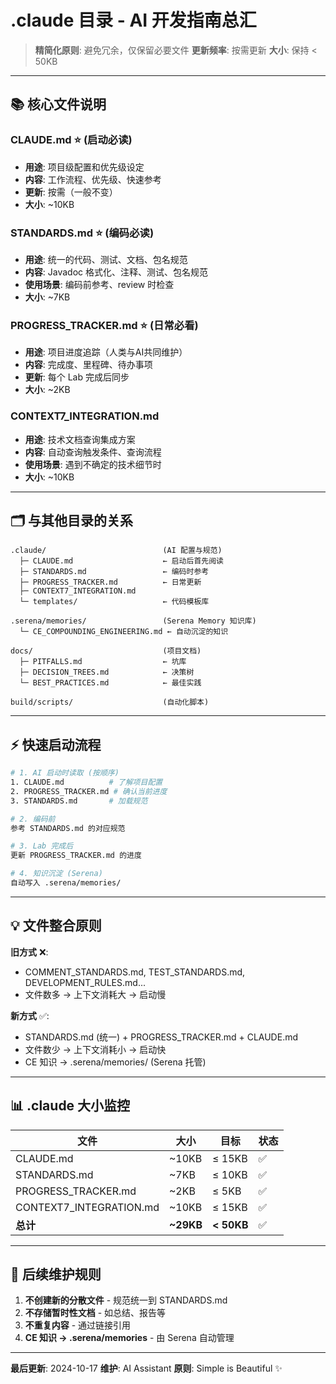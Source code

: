 # .claude 目录 - AI 开发指南总汇

> **精简化原则**: 避免冗余，仅保留必要文件
> **更新频率**: 按需更新
> **大小**: 保持 < 50KB

---

## 📚 核心文件说明

### CLAUDE.md ⭐ (启动必读)
- **用途**: 项目级配置和优先级设定
- **内容**: 工作流程、优先级、快速参考
- **更新**: 按需（一般不变）
- **大小**: ~10KB

### STANDARDS.md ⭐ (编码必读)
- **用途**: 统一的代码、测试、文档、包名规范
- **内容**: Javadoc 格式化、注释、测试、包名规范
- **使用场景**: 编码前参考、review 时检查
- **大小**: ~7KB

### PROGRESS_TRACKER.md ⭐ (日常必看)
- **用途**: 项目进度追踪（人类与AI共同维护）
- **内容**: 完成度、里程碑、待办事项
- **更新**: 每个 Lab 完成后同步
- **大小**: ~2KB

### CONTEXT7_INTEGRATION.md
- **用途**: 技术文档查询集成方案
- **内容**: 自动查询触发条件、查询流程
- **使用场景**: 遇到不确定的技术细节时
- **大小**: ~10KB

---

## 🗂️ 与其他目录的关系

```
.claude/                          (AI 配置与规范)
  ├─ CLAUDE.md                    ← 启动后首先阅读
  ├─ STANDARDS.md                 ← 编码时参考
  ├─ PROGRESS_TRACKER.md          ← 日常更新
  ├─ CONTEXT7_INTEGRATION.md
  └─ templates/                   ← 代码模板库

.serena/memories/                 (Serena Memory 知识库)
  └─ CE_COMPOUNDING_ENGINEERING.md ← 自动沉淀的知识

docs/                             (项目文档)
  ├─ PITFALLS.md                  ← 坑库
  ├─ DECISION_TREES.md            ← 决策树
  └─ BEST_PRACTICES.md            ← 最佳实践

build/scripts/                    (自动化脚本)
```

---

## ⚡ 快速启动流程

```bash
# 1. AI 启动时读取 (按顺序)
1. CLAUDE.md          # 了解项目配置
2. PROGRESS_TRACKER.md # 确认当前进度
3. STANDARDS.md       # 加载规范

# 2. 编码前
参考 STANDARDS.md 的对应规范

# 3. Lab 完成后
更新 PROGRESS_TRACKER.md 的进度

# 4. 知识沉淀 (Serena)
自动写入 .serena/memories/
```

---

## 💡 文件整合原则

**旧方式** ❌:
- COMMENT_STANDARDS.md, TEST_STANDARDS.md, DEVELOPMENT_RULES.md...
- 文件数多 → 上下文消耗大 → 启动慢

**新方式** ✅:
- STANDARDS.md (统一) + PROGRESS_TRACKER.md + CLAUDE.md
- 文件数少 → 上下文消耗小 → 启动快
- CE 知识 → .serena/memories/ (Serena 托管)

---

## 📊 .claude 大小监控

| 文件 | 大小 | 目标 | 状态 |
|------|------|------|------|
| CLAUDE.md | ~10KB | ≤ 15KB | ✅ |
| STANDARDS.md | ~7KB | ≤ 10KB | ✅ |
| PROGRESS_TRACKER.md | ~2KB | ≤ 5KB | ✅ |
| CONTEXT7_INTEGRATION.md | ~10KB | ≤ 15KB | ✅ |
| **总计** | **~29KB** | **< 50KB** | ✅ |

---

## 🚀 后续维护规则

1. **不创建新的分散文件** - 规范统一到 STANDARDS.md
2. **不存储暂时性文档** - 如总结、报告等
3. **不重复内容** - 通过链接引用
4. **CE 知识 → .serena/memories** - 由 Serena 自动管理

---

**最后更新**: 2024-10-17
**维护**: AI Assistant
**原则**: Simple is Beautiful ✨

